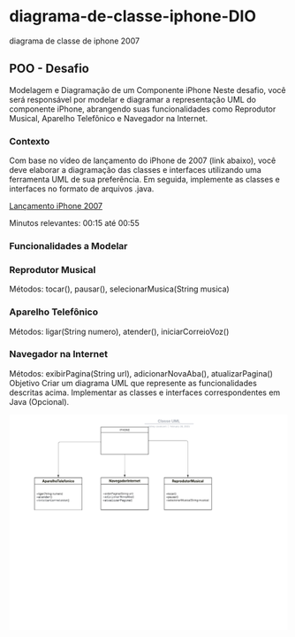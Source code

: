 # diagrama-de-classe-iphone-DIO
diagrama de classe de iphone 2007

## POO - Desafio
Modelagem e Diagramação de um Componente iPhone
Neste desafio, você será responsável por modelar e diagramar a representação UML do componente iPhone, abrangendo suas funcionalidades como Reprodutor Musical, Aparelho Telefônico e Navegador na Internet.

### Contexto
Com base no vídeo de lançamento do iPhone de 2007 (link abaixo), você deve elaborar a diagramação das classes e interfaces utilizando uma ferramenta UML de sua preferência. Em seguida, implemente as classes e interfaces no formato de arquivos .java.


[Lançamento iPhone 2007](https://www.youtube.com/watch?v=9ou608QQRq8)

Minutos relevantes: 00:15 até 00:55

### Funcionalidades a Modelar
### Reprodutor Musical
Métodos: tocar(), pausar(), selecionarMusica(String musica)
### Aparelho Telefônico
Métodos: ligar(String numero), atender(), iniciarCorreioVoz()
### Navegador na Internet
Métodos: exibirPagina(String url), adicionarNovaAba(), atualizarPagina()
Objetivo
Criar um diagrama UML que represente as funcionalidades descritas acima.
Implementar as classes e interfaces correspondentes em Java (Opcional).

![Diagrama UML](/src/ClasseUML.png)